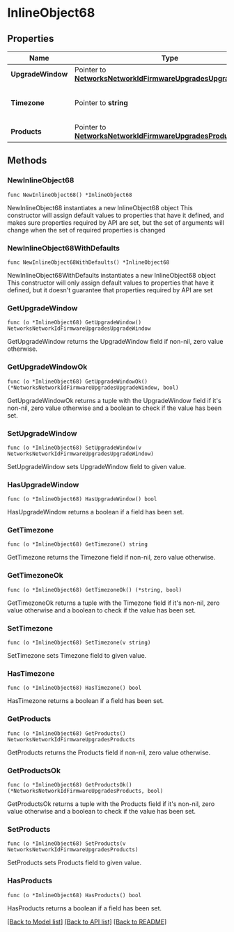 # InlineObject68

## Properties

Name | Type | Description | Notes
------------ | ------------- | ------------- | -------------
**UpgradeWindow** | Pointer to [**NetworksNetworkIdFirmwareUpgradesUpgradeWindow**](NetworksNetworkIdFirmwareUpgradesUpgradeWindow.md) |  | [optional] 
**Timezone** | Pointer to **string** | The timezone for the network | [optional] 
**Products** | Pointer to [**NetworksNetworkIdFirmwareUpgradesProducts**](NetworksNetworkIdFirmwareUpgradesProducts.md) |  | [optional] 

## Methods

### NewInlineObject68

`func NewInlineObject68() *InlineObject68`

NewInlineObject68 instantiates a new InlineObject68 object
This constructor will assign default values to properties that have it defined,
and makes sure properties required by API are set, but the set of arguments
will change when the set of required properties is changed

### NewInlineObject68WithDefaults

`func NewInlineObject68WithDefaults() *InlineObject68`

NewInlineObject68WithDefaults instantiates a new InlineObject68 object
This constructor will only assign default values to properties that have it defined,
but it doesn't guarantee that properties required by API are set

### GetUpgradeWindow

`func (o *InlineObject68) GetUpgradeWindow() NetworksNetworkIdFirmwareUpgradesUpgradeWindow`

GetUpgradeWindow returns the UpgradeWindow field if non-nil, zero value otherwise.

### GetUpgradeWindowOk

`func (o *InlineObject68) GetUpgradeWindowOk() (*NetworksNetworkIdFirmwareUpgradesUpgradeWindow, bool)`

GetUpgradeWindowOk returns a tuple with the UpgradeWindow field if it's non-nil, zero value otherwise
and a boolean to check if the value has been set.

### SetUpgradeWindow

`func (o *InlineObject68) SetUpgradeWindow(v NetworksNetworkIdFirmwareUpgradesUpgradeWindow)`

SetUpgradeWindow sets UpgradeWindow field to given value.

### HasUpgradeWindow

`func (o *InlineObject68) HasUpgradeWindow() bool`

HasUpgradeWindow returns a boolean if a field has been set.

### GetTimezone

`func (o *InlineObject68) GetTimezone() string`

GetTimezone returns the Timezone field if non-nil, zero value otherwise.

### GetTimezoneOk

`func (o *InlineObject68) GetTimezoneOk() (*string, bool)`

GetTimezoneOk returns a tuple with the Timezone field if it's non-nil, zero value otherwise
and a boolean to check if the value has been set.

### SetTimezone

`func (o *InlineObject68) SetTimezone(v string)`

SetTimezone sets Timezone field to given value.

### HasTimezone

`func (o *InlineObject68) HasTimezone() bool`

HasTimezone returns a boolean if a field has been set.

### GetProducts

`func (o *InlineObject68) GetProducts() NetworksNetworkIdFirmwareUpgradesProducts`

GetProducts returns the Products field if non-nil, zero value otherwise.

### GetProductsOk

`func (o *InlineObject68) GetProductsOk() (*NetworksNetworkIdFirmwareUpgradesProducts, bool)`

GetProductsOk returns a tuple with the Products field if it's non-nil, zero value otherwise
and a boolean to check if the value has been set.

### SetProducts

`func (o *InlineObject68) SetProducts(v NetworksNetworkIdFirmwareUpgradesProducts)`

SetProducts sets Products field to given value.

### HasProducts

`func (o *InlineObject68) HasProducts() bool`

HasProducts returns a boolean if a field has been set.


[[Back to Model list]](../README.md#documentation-for-models) [[Back to API list]](../README.md#documentation-for-api-endpoints) [[Back to README]](../README.md)


